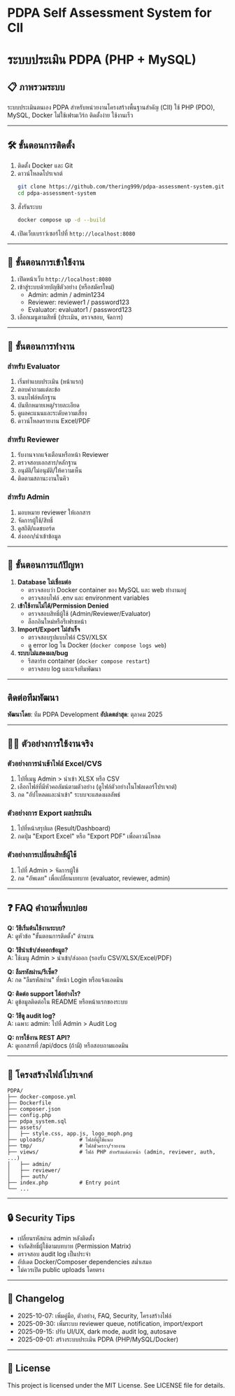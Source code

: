 # PDPA Self Assessment System for CII
# ระบบประเมิน PDPA (PHP + MySQL)

## 📋 ภาพรวมระบบ
ระบบประเมินตนเอง PDPA สำหรับหน่วยงานโครงสร้างพื้นฐานสำคัญ (CII) ใช้ PHP (PDO), MySQL, Docker ไม่ใช้เฟรมเวิร์ก ติดตั้งง่าย ใช้งานเร็ว

---

## 🛠️ ขั้นตอนการติดตั้ง
1. ติดตั้ง Docker และ Git
2. ดาวน์โหลดโปรเจกต์
   ```bash
   git clone https://github.com/thering999/pdpa-assessment-system.git
   cd pdpa-assessment-system
   ```
3. สั่งรันระบบ
   ```bash
   docker compose up -d --build
   ```
4. เปิดเว็บเบราว์เซอร์ไปที่ `http://localhost:8080`

---

## 🚪 ขั้นตอนการเข้าใช้งาน
1. เปิดหน้าเว็บ `http://localhost:8080`
2. เข้าสู่ระบบด้วยบัญชีตัวอย่าง (หรือสมัครใหม่)
   - Admin: admin / admin1234
   - Reviewer: reviewer1 / password123
   - Evaluator: evaluator1 / password123
3. เลือกเมนูตามสิทธิ์ (ประเมิน, ตรวจสอบ, จัดการ)

---

## 📝 ขั้นตอนการทำงาน
### สำหรับ Evaluator
1. เริ่มทำแบบประเมิน (หน้าแรก)
2. ตอบคำถามแต่ละข้อ
3. แนบไฟล์หลักฐาน
4. บันทึกหมายเหตุ/รายละเอียด
5. ดูผลคะแนนและระดับความเสี่ยง
6. ดาวน์โหลดรายงาน Excel/PDF

### สำหรับ Reviewer
1. รับงานจากแจ้งเตือนหรือหน้า Reviewer
2. ตรวจสอบเอกสาร/หลักฐาน
3. อนุมัติ/ไม่อนุมัติ/ให้ความเห็น
4. ติดตามสถานะงานในคิว

### สำหรับ Admin
1. มอบหมาย reviewer ให้เอกสาร
2. จัดการผู้ใช้/สิทธิ์
3. ดูสถิติ/แดชบอร์ด
4. ส่งออก/นำเข้าข้อมูล

---

## 🐛 ขั้นตอนการแก้ปัญหา
1. **Database ไม่เชื่อมต่อ**
   - ตรวจสอบว่า Docker container ของ MySQL และ web ทำงานอยู่
   - ตรวจสอบไฟล์ .env และ environment variables
2. **เข้าใช้งานไม่ได้/Permission Denied**
   - ตรวจสอบสิทธิ์ผู้ใช้ (Admin/Reviewer/Evaluator)
   - ล็อกอินใหม่หรือรีเฟรชหน้า
3. **Import/Export ไม่สำเร็จ**
   - ตรวจสอบรูปแบบไฟล์ CSV/XLSX
   - ดู error log ใน Docker (`docker compose logs web`)
4. **ระบบไม่แสดงผล/bug**
   - รีสตาร์ท container (`docker compose restart`)
   - ตรวจสอบ log และแจ้งทีมพัฒนา

---

## ติดต่อทีมพัฒนา
**พัฒนาโดย**: ทีม PDPA Development
**อัปเดตล่าสุด**: ตุลาคม 2025

---

## 🧑‍💻 ตัวอย่างการใช้งานจริง
### ตัวอย่างการนำเข้าไฟล์ Excel/CVS
1. ไปที่เมนู Admin > นำเข้า XLSX หรือ CSV
2. เลือกไฟล์ที่มีหัวคอลัมน์ตามตัวอย่าง (ดูไฟล์ตัวอย่างในโฟลเดอร์โปรเจกต์)
3. กด "อัปโหลดและนำเข้า" ระบบจะแสดงผลลัพธ์

### ตัวอย่างการ Export ผลประเมิน
1. ไปที่หน้าสรุปผล (Result/Dashboard)
2. กดปุ่ม "Export Excel" หรือ "Export PDF" เพื่อดาวน์โหลด

### ตัวอย่างการเปลี่ยนสิทธิ์ผู้ใช้
1. ไปที่ Admin > จัดการผู้ใช้
2. กด "อัพเดท" เพื่อเปลี่ยนบทบาท (evaluator, reviewer, admin)

---

## ❓ FAQ คำถามที่พบบ่อย
**Q: วิธีเริ่มต้นใช้งานระบบ?**  
A: ดูหัวข้อ "ขั้นตอนการติดตั้ง" ด้านบน

**Q: วิธีนำเข้า/ส่งออกข้อมูล?**  
A: ใช้เมนู Admin > นำเข้า/ส่งออก (รองรับ CSV/XLSX/Excel/PDF)

**Q: ลืมรหัสผ่าน/รีเซ็ต?**  
A: กด "ลืมรหัสผ่าน" ที่หน้า Login หรือแจ้งแอดมิน

**Q: ติดต่อ support ได้อย่างไร?**  
A: ดูข้อมูลติดต่อใน README หรือหน้าแรกของระบบ

**Q: วิธีดู audit log?**  
A: เฉพาะ admin: ไปที่ Admin > Audit Log

**Q: การใช้งาน REST API?**  
A: ดูเอกสารที่ /api/docs (ถ้ามี) หรือสอบถามแอดมิน

---

## 📁 โครงสร้างไฟล์โปรเจกต์
```
PDPA/
├── docker-compose.yml
├── Dockerfile
├── composer.json
├── config.php
├── pdpa_system.sql
├── assets/
│   ├── style.css, app.js, logo_moph.png
├── uploads/           # ไฟล์ที่ผู้ใช้แนบ
├── tmp/               # ไฟล์ชั่วคราว/รายงาน
├── views/             # ไฟล์ PHP สำหรับแต่ละหน้า (admin, reviewer, auth, ...)
│   ├── admin/
│   ├── reviewer/
│   ├── auth/
├── index.php          # Entry point
└── ...
```

---

## 🔒 Security Tips
- เปลี่ยนรหัสผ่าน admin หลังติดตั้ง
- จำกัดสิทธิ์ผู้ใช้ตามบทบาท (Permission Matrix)
- ตรวจสอบ audit log เป็นประจำ
- อัปเดต Docker/Composer dependencies สม่ำเสมอ
- ไม่ควรเปิด public uploads โดยตรง

---

## 📝 Changelog
- 2025-10-07: เพิ่มคู่มือ, ตัวอย่าง, FAQ, Security, โครงสร้างไฟล์
- 2025-09-30: เพิ่มระบบ reviewer queue, notification, import/export
- 2025-09-15: ปรับ UI/UX, dark mode, audit log, autosave
- 2025-09-01: สร้างระบบประเมิน PDPA (PHP/MySQL/Docker)

---

## 📄 License
This project is licensed under the MIT License. See LICENSE file for details.
